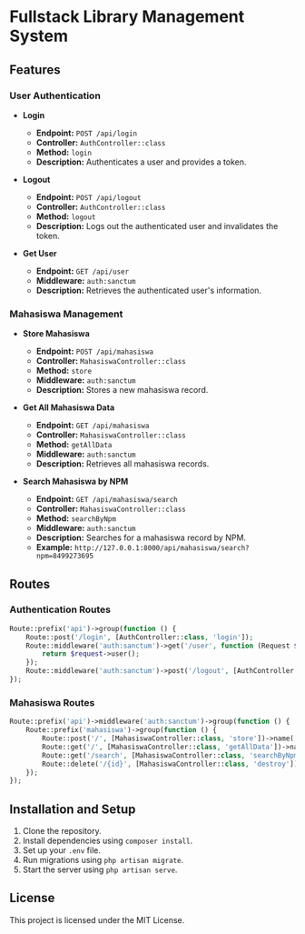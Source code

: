 # Fullstack Library Management System

## Features

### User Authentication

-   **Login**

    -   **Endpoint:** `POST /api/login`
    -   **Controller:** `AuthController::class`
    -   **Method:** `login`
    -   **Description:** Authenticates a user and provides a token.

-   **Logout**

    -   **Endpoint:** `POST /api/logout`
    -   **Controller:** `AuthController::class`
    -   **Method:** `logout`
    -   **Description:** Logs out the authenticated user and invalidates the token.

-   **Get User**
    -   **Endpoint:** `GET /api/user`
    -   **Middleware:** `auth:sanctum`
    -   **Description:** Retrieves the authenticated user's information.

### Mahasiswa Management

-   **Store Mahasiswa**

    -   **Endpoint:** `POST /api/mahasiswa`
    -   **Controller:** `MahasiswaController::class`
    -   **Method:** `store`
    -   **Middleware:** `auth:sanctum`
    -   **Description:** Stores a new mahasiswa record.

-   **Get All Mahasiswa Data**

    -   **Endpoint:** `GET /api/mahasiswa`
    -   **Controller:** `MahasiswaController::class`
    -   **Method:** `getAllData`
    -   **Middleware:** `auth:sanctum`
    -   **Description:** Retrieves all mahasiswa records.

-   **Search Mahasiswa by NPM**
    -   **Endpoint:** `GET /api/mahasiswa/search`
    -   **Controller:** `MahasiswaController::class`
    -   **Method:** `searchByNpm`
    -   **Middleware:** `auth:sanctum`
    -   **Description:** Searches for a mahasiswa record by NPM.
    -   **Example:** `http://127.0.0.1:8000/api/mahasiswa/search?npm=8499273695`

## Routes

### Authentication Routes

```php
Route::prefix('api')->group(function () {
    Route::post('/login', [AuthController::class, 'login']);
    Route::middleware('auth:sanctum')->get('/user', function (Request $request) {
        return $request->user();
    });
    Route::middleware('auth:sanctum')->post('/logout', [AuthController::class, 'logout']);
});
```

### Mahasiswa Routes

```php
Route::prefix('api')->middleware('auth:sanctum')->group(function () {
    Route::prefix('mahasiswa')->group(function () {
        Route::post('/', [MahasiswaController::class, 'store'])->name('mahasiswa.store');
        Route::get('/', [MahasiswaController::class, 'getAllData'])->name('mahasiswa.index');
        Route::get('/search', [MahasiswaController::class, 'searchByNpm'])->name('mahasiswa.search');
        Route::delete('/{id}', [MahasiswaController::class, 'destroy'])->name('mahasiswa.destroy');
    });
});
```

## Installation and Setup

1. Clone the repository.
2. Install dependencies using `composer install`.
3. Set up your `.env` file.
4. Run migrations using `php artisan migrate`.
5. Start the server using `php artisan serve`.

## License

This project is licensed under the MIT License.
